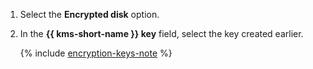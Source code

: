 1. Select the **Encrypted disk** option.
1. In the **{{ kms-short-name }} key** field, select the key created earlier.

   {% include [encryption-keys-note](encryption-keys-note.md) %}
